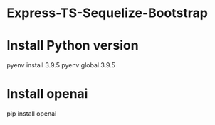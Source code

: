 # Express-TS-Sequelize-Bootstrap
# Install Python version 
pyenv install 3.9.5
pyenv global 3.9.5

# Install openai
pip install openai

